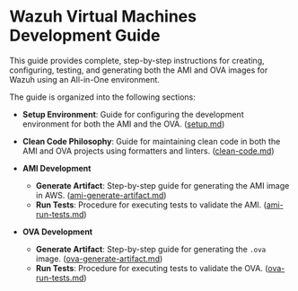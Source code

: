 # Wazuh Virtual Machines Development Guide

This guide provides complete, step-by-step instructions for creating, configuring, testing, and generating both the AMI and OVA images for Wazuh using an All-in-One environment.

The guide is organized into the following sections:

- **Setup Environment**: Guide for configuring the development environment for both the AMI and the OVA. ([setup.md](setup.md))

- **Clean Code Philosophy**: Guide for maintaining clean code in both the AMI and OVA projects using formatters and linters. ([clean-code.md](clean-code.md))

- **AMI Development**  
  - **Generate Artifact**: Step-by-step guide for generating the AMI image in AWS. ([ami-generate-artifact.md](ami/ami-generate-artifact.md))
  - **Run Tests**: Procedure for executing tests to validate the AMI. ([ami-run-tests.md](ami/ami-run-tests.md))

- **OVA Development**  
  - **Generate Artifact**: Step-by-step guide for generating the `.ova` image. ([ova-generate-artifact.md](ova/ova-generate-artifact.md))
  - **Run Tests**: Procedure for executing tests to validate the OVA. ([ova-run-tests.md](ova/ova-run-tests.md))
